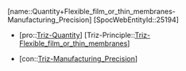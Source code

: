 ﻿---
type: TrizContradiction
aliases:
- Quantity+Flexible_film_or_thin_membranes-Manufacturing_Precision
license: CC BY-SA 4.0
copyright: https://github.com/SpocWeb
IsDeleted: false
IsReadOnly: false
Confidential: public
tags: 
- Triz/Contradiction
---
[name::Quantity+Flexible_film_or_thin_membranes-Manufacturing_Precision]
[SpocWebEntityId::25194]
+ [pro::[Triz-Quantity](tech/Triz/Parameter/Triz-Quantity.md)]
[Triz-Principle::[Triz-Flexible_film_or_thin_membranes](tech/Triz/Principle/Triz-Flexible_film_or_thin_membranes.md)]
- [con::[Triz-Manufacturing_Precision](tech/Triz/Parameter/Triz-Manufacturing_Precision.md)]

